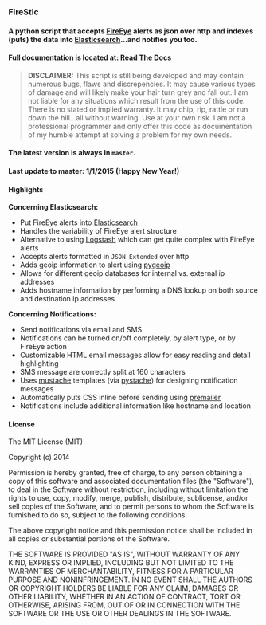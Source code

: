 ### **FireStic**

#### A python script that accepts [FireEye](https://www.fireeye.com) alerts as json over http and indexes (puts) the data into [Elasticsearch](http://www.elasticsearch.org)...and notifies you too.

#### Full documentation is located at: [Read The Docs](http://firestic.rtfd.org)

>   **DISCLAIMER:** This script is still being developed and may contain numerous
>   bugs, flaws and discrepencies. It may cause various types of damage and will
>   likely make your hair turn grey and fall out. I am not liable for any
>   situations which result from the use of this code. There is no stated or
>   implied warranty. It may chip, rip, rattle or run down the hill...all
>   without warning. Use at your own risk. I am not a professional programmer
>   and only offer this code as documentation of my humble attempt at solving a
>   problem for my own needs.

#### The latest version is always in `master`.
#### Last update to master: 1/1/2015 (Happy New Year!)

#### Highlights

**Concerning Elasticsearch:**

- Put FireEye alerts into [Elasticsearch](http://www.elasticsearch.org)
- Handles the variability of FireEye alert structure
- Alternative to using [Logstash](http://logstash.net) which can get quite complex with FireEye alerts
- Accepts alerts formatted in `JSON Extended` over http
- Adds geoip information to alert using [pygeoip](https://github.com/appliedsec/pygeoip)
- Allows for different geoip databases for internal vs. external ip addresses
- Adds hostname information by performing a DNS lookup on both source and destination ip addresses

**Concerning Notifications:**

- Send notifications via email and SMS
- Notifications can be turned on/off completely, by alert type, or by FireEye action
- Customizable HTML email messages allow for easy reading and detail highlighting
- SMS message are correctly split at 160 characters
- Uses [mustache](http://mustache.github.io) templates (via [pystache](https://github.com/defunkt/pystache)) for designing notification messages
- Automatically puts CSS inline before sending using [premailer](http://www.peterbe.com/plog/premailer.py)
- Notifications include additional information like hostname and location

#### License

The MIT License (MIT)

Copyright (c) 2014

Permission is hereby granted, free of charge, to any person obtaining a copy of this software and associated documentation files (the "Software"), to deal in the Software without restriction, including without limitation the rights to use, copy, modify, merge, publish, distribute, sublicense, and/or sell copies of the Software, and to permit persons to whom the Software is furnished to do so, subject to the following conditions:

The above copyright notice and this permission notice shall be included in all copies or substantial portions of the Software.

THE SOFTWARE IS PROVIDED "AS IS", WITHOUT WARRANTY OF ANY KIND, EXPRESS OR IMPLIED, INCLUDING BUT NOT LIMITED TO THE WARRANTIES OF MERCHANTABILITY, FITNESS FOR A PARTICULAR PURPOSE AND NONINFRINGEMENT. IN NO EVENT SHALL THE AUTHORS OR COPYRIGHT HOLDERS BE LIABLE FOR ANY CLAIM, DAMAGES OR OTHER LIABILITY, WHETHER IN AN ACTION OF CONTRACT, TORT OR OTHERWISE, ARISING FROM, OUT OF OR IN CONNECTION WITH THE SOFTWARE OR THE USE OR OTHER DEALINGS IN THE SOFTWARE.
